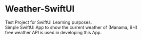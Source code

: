 # Weather-SwiftUI
Test Project for SwiftUI Learning purposes.<br />
Simple SwiftUI App to show the current weather of (Manama, BH)<br />
free weather API is used in developing this App.  
